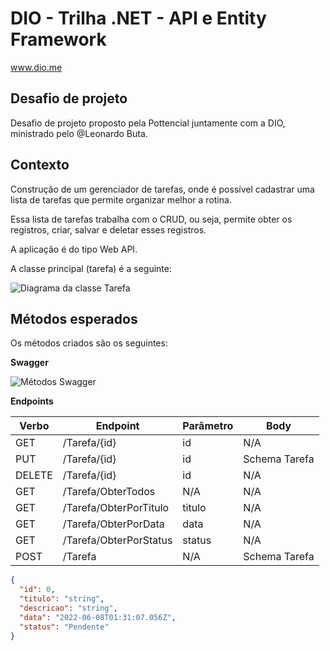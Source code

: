 # DIO - Trilha .NET - API e Entity Framework
www.dio.me

## Desafio de projeto
Desafio de projeto proposto pela Pottencial juntamente com a DIO, ministrado pelo @Leonardo Buta.

## Contexto
Construção de um gerenciador de tarefas, onde é possível cadastrar uma lista de tarefas que permite organizar melhor a rotina.

Essa lista de tarefas trabalha com o CRUD, ou seja, permite obter os registros, criar, salvar e deletar esses registros.

A aplicação é do tipo Web API.

A classe principal (tarefa) é a seguinte:

![Diagrama da classe Tarefa](diagrama.png)


## Métodos esperados
Os métodos criados são os seguintes:


**Swagger**


![Métodos Swagger](swagger.png)


**Endpoints**


| Verbo  | Endpoint                | Parâmetro | Body          |
|--------|-------------------------|-----------|---------------|
| GET    | /Tarefa/{id}            | id        | N/A           |
| PUT    | /Tarefa/{id}            | id        | Schema Tarefa |
| DELETE | /Tarefa/{id}            | id        | N/A           |
| GET    | /Tarefa/ObterTodos      | N/A       | N/A           |
| GET    | /Tarefa/ObterPorTitulo  | titulo    | N/A           |
| GET    | /Tarefa/ObterPorData    | data      | N/A           |
| GET    | /Tarefa/ObterPorStatus  | status    | N/A           |
| POST   | /Tarefa                 | N/A       | Schema Tarefa |


```json
{
  "id": 0,
  "titulo": "string",
  "descricao": "string",
  "data": "2022-06-08T01:31:07.056Z",
  "status": "Pendente"
}
```
